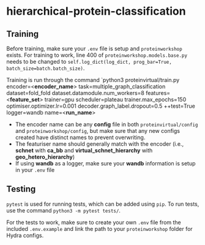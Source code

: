 # hierarchical-protein-classification

## Training
Before training, make sure your `.env` file is setup and `proteinworkshop` exists.
For training to work, line 400 of `proteinworkshop.models.base.py` needs to be changed to `self.log_dict(log_dict, prog_bar=True, batch_size=batch.batch_size)`.

Training is run through the command `python3 proteinvirtual/train.py encoder=<**encoder_name**> task=multiple_graph_classification dataset=fold_fold dataset.datamodule.num_workers=8 features=<**feature_set**> trainer=gpu scheduler=plateau trainer.max_epochs=150 optimiser.optimizer.lr=0.001 decoder.graph_label.dropout=0.5 ++test=True logger=wandb name=<**run_name**>
- The encoder name can be any **config** file in both `proteinvirtual/config` and `proteinworkshop/config`, but make sure that any new configs created have distinct names to prevent overwriting.
- The featuriser name should generally match with the encoder (i.e., **schnet** with **ca_bb** and **virtual_schnet_hierarchy** with **geo_hetero_hierarchy**)
- If using **wandb** as a logger, make sure your **wandb** information is setup in your `.env` file

## Testing
`pytest` is used for running tests, which can be added using `pip`.
To run tests, use the command `python3 -m pytest tests/`.

For the tests to work, make sure to create your own `.env` file from the included `.env.example` and link the path to your `proteinworkshop` folder for Hydra configs.
